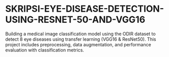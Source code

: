 # SKRIPSI-EYE-DISEASE-DETECTION-USING-RESNET-50-AND-VGG16

Building a medical image classification model using the ODIR dataset to detect 8 eye diseases using transfer learning (VGG16 & ResNet50). This project includes preprocessing, data augmentation, and performance evaluation with classification metrics.
